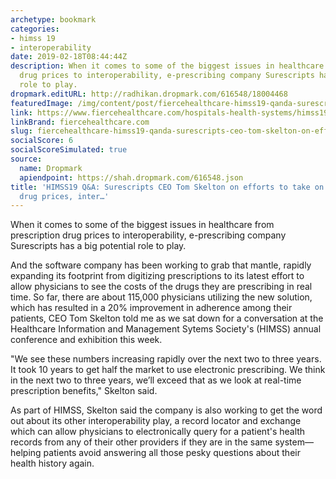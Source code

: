 ```yaml
---
archetype: bookmark
categories:
- himss 19
- interoperability
date: 2019-02-18T08:44:44Z
description: When it comes to some of the biggest issues in healthcare from prescription
  drug prices to interoperability, e-prescribing company Surescripts has a big potential
  role to play.
dropmark.editURL: http://radhikan.dropmark.com/616548/18004468
featuredImage: /img/content/post/fiercehealthcare-himss19-qanda-surescripts-ceo-tom-skelton-on-efforts-to-take-on-high-prescription-drug-prices-inter.JPG
link: https://www.fiercehealthcare.com/hospitals-health-systems/himss19-q-a-surescripts-ceo-tom-skelton-from-show-floor
linkBrand: fiercehealthcare.com
slug: fiercehealthcare-himss19-qanda-surescripts-ceo-tom-skelton-on-efforts-to-take-on-high-prescription-drug-prices-inter
socialScore: 6
socialScoreSimulated: true
source:
  name: Dropmark
  apiendpoint: https://shah.dropmark.com/616548.json
title: 'HIMSS19 Q&A: Surescripts CEO Tom Skelton on efforts to take on high prescription
  drug prices, inter…'
---
```

When it comes to some of the biggest issues in healthcare from prescription drug prices to interoperability, e-prescribing company Surescripts has a big potential role to play.
 
And the software company has been working to grab that mantle, rapidly expanding its footprint from digitizing prescriptions to its latest effort to allow physicians to see the costs of the drugs they are prescribing in real time. So far, there are about 115,000 physicians utilizing the new solution, which has resulted in a 20% improvement in adherence among their patients, CEO Tom Skelton told me as we sat down for a conversation at the Healthcare Information and Management Sytems Society's (HIMSS) annual conference and exhibition this week.
 
"We see these numbers increasing rapidly over the next two to three years. It took 10 years to get half the market to use electronic prescribing. We think in the next two to three years, we’ll exceed that as we look at real-time prescription benefits," Skelton said. 
 
As part of HIMSS, Skelton said the company is also working to get the word out about its other interoperability play, a record locator and exchange which can allow physicians to electronically query for a patient's health records from any of their other providers if they are in the same system—helping patients avoid answering all those pesky questions about their health history again.
